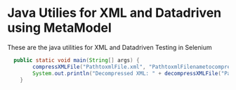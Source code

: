 # Java Utilies for XML and Datadriven using MetaModel
These are the java utilities for XML and Datadriven Testing in Selenium

```java
  public static void main(String[] args) {
		compressXMLFile("PathtoxmlFile.xml", "PathtoxmlFilenametocompress.xml.gz");
		System.out.println("Decompressed XML: " + decompressXMLFile("Pathtocompressedxmlfile.xml.gz"));
	}
```
